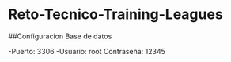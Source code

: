 # Reto-Tecnico-Training-Leagues

##Configuracion Base de datos

-Puerto: 3306
-Usuario: root
Contraseña: 12345
